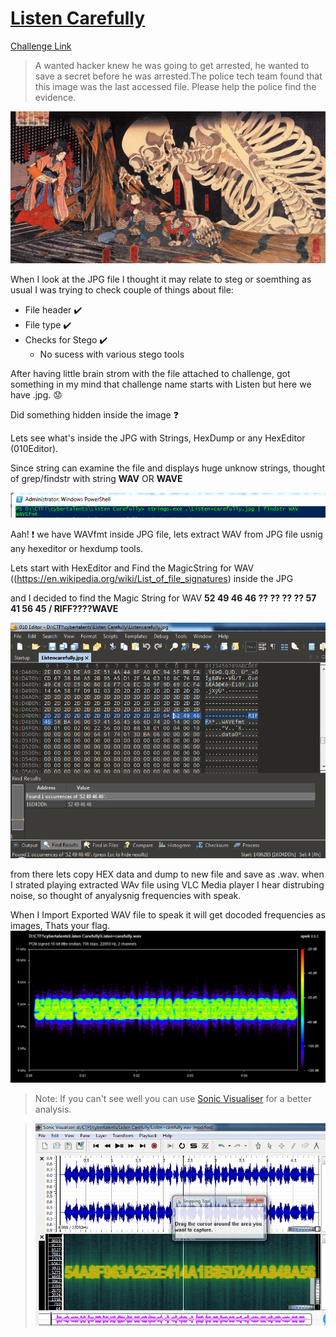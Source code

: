 
**[Listen Carefully](https://cybertalents.com/challenges/forensics/listen-carefully)**
===================  
[Challenge Link](https://s3-eu-west-1.amazonaws.com/hubchallenges/Forensics/Listen+carefully.jpg)  

> A wanted hacker knew he was going to get arrested, he wanted to save a secret before he was arrested.The police tech team found that this image was the last accessed file. Please help the police find the evidence.

![](images/Listencarefully.jpg)  

When I look at the JPG file I thought it may relate to steg or soemthing as usual I was trying to check couple of things about file:

-  File header   :heavy_check_mark:
-  File type   :heavy_check_mark:
-  Checks for Stego   :heavy_check_mark: 
   * No sucess with various stego tools


After having little brain strom with the file attached to challenge, got something in my mind that challenge name starts with Listen but here we have .jpg.  :worried:

Did something hidden inside the image  :question: 

Lets see what's inside the JPG with Strings, HexDump or any HexEditor (010Editor).

Since string can examine the file and displays huge unknow strings, thought of grep/findstr with string **WAV** OR **WAVE** 

![](images/LC_Strings_WAV.PNG)  

Aah!  :exclamation: we have WAVfmt inside JPG file, lets extract WAV from JPG file usnig any hexeditor or hexdump tools.

Lets start with HexEditor and Find the MagicString for WAV ((https://en.wikipedia.org/wiki/List_of_file_signatures) inside the JPG

and I decided to find the Magic String for WAV **52 49 46 46 ?? ?? ?? ?? 57 41 56 45 / RIFF????WAVE**

![image](images/LC_010_Find_WAV.PNG)

from there lets copy HEX data and dump to new file and save as <filename>.wav. 
when I strated playing extracted WAv file using VLC Media player I hear distrubing noise, so thought of anyalysnig frequencies with speak.
  
When I Import Exported WAV file to speak it will get docoded frequencies as images, Thats your flag.
![](images/LC_WAV.png)

  >Note: If you can't see well you can use [Sonic Visualiser](https://sonicvisualiser.org/) for a better analysis.
  
>![](images/LC_SONIC.PNG)
  
